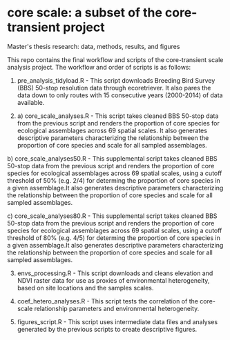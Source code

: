 # core scale: a subset of the core-transient project 
Master's thesis research: data, methods, results, and figures


This repo contains the final workflow and scripts of the core-transient scale analysis project. The workflow and order of scripts is as follows: 

1) pre_analysis_tidyload.R - This script downloads Breeding Bird Survey (BBS) 50-stop resolution data through ecoretriever. It also pares the data down to only routes with 15 consecutive years (2000-2014) of data available. 

2) a) core_scale_analyses.R - This script takes cleaned BBS 50-stop data from the previous script and renders the proportion of core species for ecological assemblages across 69 spatial scales. It also generates descriptive parameters characterizing the relationship between the proportion of core species and scale for all sampled assemblages.   

b) core_scale_analyses50.R - This supplemental script takes cleaned BBS 50-stop data from the previous script and renders the proportion of core species for ecological assemblages across 69 spatial scales, using a cutoff threshold of 50% (e.g. 2/4) for determing the proportion of core species in a given assemblage.It also generates descriptive parameters characterizing the relationship between the proportion of core species and scale for all sampled assemblages.   

c) core_scale_analyses80.R - This supplemental script takes cleaned BBS 50-stop data from the previous script and renders the proportion of core species for ecological assemblages across 69 spatial scales, using a cutoff threshold of 80% (e.g. 4/5) for determing the proportion of core species in a given assemblage.It also generates descriptive parameters characterizing the relationship between the proportion of core species and scale for all sampled assemblages.   

3) envs_processing.R - This script downloads and cleans elevation and NDVI raster data for use as proxies of environmental heterogeneity, based on site locations and the samples scales. 

4) coef_hetero_analyses.R - This script tests the correlation of the core-scale relationship parameters and environmental heterogeneity. 

5) figures_script.R - This script uses intermediate data files and analyses generated by the previous scripts to create descriptive figures. 


